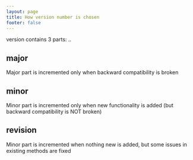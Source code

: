 ```yaml
---
layout: page
title: How version number is chosen
footer: false
---
```

version contains 3 parts: <major>.<minor>.<revision>

## major

Major part is incremented only when backward compatibility is broken

## minor

Minor part is incremented only when new functionality is added (but backward compatibility is NOT broken)

## revision

Minor part is incremented when nothing new is added, but some issues in existing methods are fixed